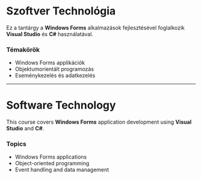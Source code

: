 # Szoftver Technológia
Ez a tantárgy a **Windows Forms** alkalmazások fejlesztésével foglalkozik **Visual Studio** és **C#** használatával.

### Témakörök
- Windows Forms applikációk
- Objektumorientált programozás
- Eseménykezelés és adatkezelés

---

# Software Technology
This course covers **Windows Forms** application development using **Visual Studio** and **C#**.

### Topics
- Windows Forms applications
- Object-oriented programming
- Event handling and data management
